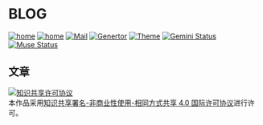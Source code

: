 # BLOG
[![home](https://img.shields.io/badge/Home-Gemini-blue.svg)](https://www.dnocm.com)
[![home](https://img.shields.io/badge/Home-Muse-blue.svg)](https://muse.dnocm.com)
[![Mail](https://img.shields.io/badge/Mail-@Dnocm-blue.svg)](mailto:i@dnocm.com)
[![Genertor](https://img.shields.io/badge/Generte-Hexo-blue.svg)](https://hexo.io)
[![Theme](https://img.shields.io/badge/Theme-NexT-blue.svg)](https://theme-next.org)
[![Gemini Status](https://api.netlify.com/api/v1/badges/a36d950f-e882-4820-b2d0-a6a2c603672b/deploy-status)](https://app.netlify.com/sites/jiangtj/deploys)
[![Muse Status](https://api.netlify.com/api/v1/badges/cf7894ee-5393-4957-8474-b528711b8ecc/deploy-status)](https://app.netlify.com/sites/jiangtj-muse/deploys)

## 文章
<a rel="license" href="http://creativecommons.org/licenses/by-nc-sa/4.0/"><img alt="知识共享许可协议" style="border-width:0" src="https://i.creativecommons.org/l/by-nc-sa/4.0/88x31.png" /></a><br />本作品采用<a rel="license" href="http://creativecommons.org/licenses/by-nc-sa/4.0/">知识共享署名-非商业性使用-相同方式共享 4.0 国际许可协议</a>进行许可。

